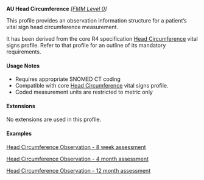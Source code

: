 **AU Head Circumference** *[[FMM Level 0](guidance.html)]*

This profile provides an observation information structure for a patient’s vital sign head circumference measurement.

It has been derived from the core R4 specification [Head Circumference](http://hl7.org/fhir/StructureDefinition/headcircum) vital signs profile. 
Refer to that profile for an outline of its mandatory requirements.


#### Usage Notes
* Requires appropriate SNOMED CT coding
* Compatible with core [Head Circumference](http://hl7.org/fhir/StructureDefinition/headcircum) vital signs profile.
* Coded measurement units are restricted to metric only


#### Extensions

No extensions are used in this profile.


#### Examples

[Head Circumference Observation - 8 week assessment](Observation-headcircum-example0.html)

[Head Circumference Observation - 4 month assessment](Observation-headcircum-example1.html)

[Head Circumference Observation - 12 month assessment](Observation-headcircum-example2.html)
